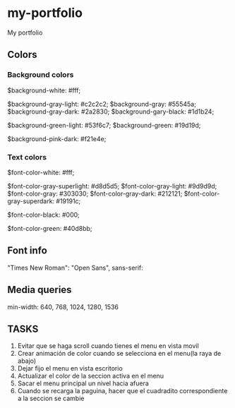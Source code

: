 # my-portfolio
My portfolio

## Colors

### Background colors

$background-white: #fff;

$background-gray-light: #c2c2c2;
$background-gray: #55545a;
$background-gray-dark: #2a2830;
$background-gary-black: #1d1b24;

$background-green-light: #53f6c7;
$background-green: #19d19d;

$background-pink-dark: #f21e4e;

### Text colors

$font-color-white: #fff;

$font-color-gray-superlight: #d8d5d5;
$font-color-gray-light: #9d9d9d;
$font-color-gray: #303030;
$font-color-gray-dark: #212121;
$font-color-gray-superdark: #19191c;

$font-color-black: #000;

$font-color-green: #40d8bb;


## Font info

"Times New Roman":
"Open Sans", sans-serif:

## Media queries

min-width: 640, 768, 1024, 1280, 1536


## TASKS

1. Evitar que se haga scroll cuando tienes el menu en vista movil 
2. Crear animación de color cuando se selecciona en el menu(la raya de abajo)
3. Dejar fijo el menu en vista escritorio
4. Actualizar el color de la seccion activa en el menu
5. Sacar el menu principal un nivel hacia afuera
6. Cuando se recarga la paguina, hacer que el cuadradito correspondiente a la seccion se cambie